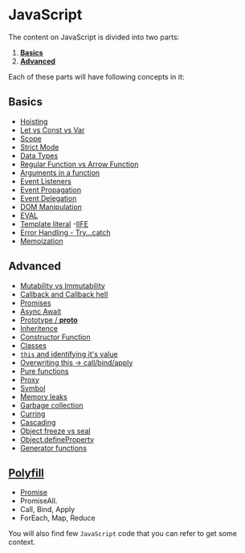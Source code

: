 # JavaScript

The content on JavaScript is divided into two parts:

1. [**Basics**](./JavaScript%20Basics/)
2. [**Advanced**](./JavaScript%20Advanced/)

Each of these parts will have following concepts in it:

## Basics

- [Hoisting](./JavaScript%20Basics#hoisting)
- [Let vs Const vs Var](./JavaScript%20Basics#let-vs-const-vs-var)
- [Scope](./JavaScript%20Basics#scope)
- [Strict Mode](./JavaScript%20Basics#strict-mode)
- [Data Types](./JavaScript%20Basics#data-types)
- [Regular Function vs Arrow Function](./JavaScript%20Basics#regular-function-vs-arrow-functions)
- [Arguments in a function](./JavaScript%20Basics#arguments-in-a-function)
- [Event Listeners](./JavaScript%20Basics#event-listeners)
- [Event Propagation](./JavaScript%20Basics#event-propagation)
- [Event Delegation](./JavaScript%20Basics#event-delegation)
- [DOM Manipulation](./JavaScript%20Basics#dom-manipulation)
- [EVAL](./JavaScript%20Basics#eval)
- [Template literal](./JavaScript%20Basics#template-literal) -[IIFE](./JavaScript%20Basics#iife)
- [Error Handling - Try...catch](./JavaScript%20Basics#error-handling---try-catch)
- [Memoization](./JavaScript%20Basics#memoization)

## **Advanced**

- [Mutability vs Immutability](./JavaScript%20Basics#memoization)
- [Callback and Callback hell](./JavaScript%20Advanced/readme.md#callback-and-callback-hell)
- [Promises](./JavaScript%20Advanced/readme.md#promise)
- [Async Await](./JavaScript%20Advanced/readme.md#async-await)
- [Prototype / **proto**](./JavaScript%20Advanced/readme.md#prototype)
- [Inheritence](./JavaScript%20Advanced/readme.md#inheritance)
- [Constructor Function](./JavaScript%20Advanced/readme.md#constuctor-function)
- [Classes](./JavaScript%20Advanced/readme.md#class)
- [`this` and identifying it's value](./JavaScript%20Advanced/readme.md#this)
- [Overwriting this -> call/bind/apply](./JavaScript%20Advanced/readme.md#this)
- [Pure functions](./JavaScript%20Advanced/readme.md#pure-functions)
- [Proxy](./JavaScript%20Advanced/readme.md#proxy)
- [Symbol](./JavaScript%20Advanced/readme.md#symbol)
- [Memory leaks](./JavaScript%20Advanced/readme.md#memory-leaks)
- [Garbage collection](./JavaScript%20Advanced/readme.md#garbage-collection)
- [Curring](./JavaScript%20Advanced#currying)
- [Cascading](./JavaScript%20Advanced#cascading)
- [Object freeze vs seal](./JavaScript%20Advanced#object-freeze-vs-seal)
- [Object.defineProperty](./JavaScript%20Advanced#objectdefineproperty)
- [Generator functions](./JavaScript%20Advanced#generator-functions)

## [Polyfill](./Polyfills#polyfills)

- [Promise](./Polyfills#promise)
- PromiseAll.
- Call, Bind, Apply
- ForEach, Map, Reduce

You will also find few `JavaScript` code that you can refer to get some context.
